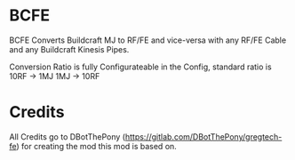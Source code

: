 # BCFE
BCFE Converts Buildcraft MJ to RF/FE and vice-versa with any RF/FE Cable and any Buildcraft Kinesis Pipes.

Conversion Ratio is fully Configurateable in the Config, standard ratio is 10RF -> 1MJ 1MJ -> 10RF

 

# Credits
All Credits go to DBotThePony (https://gitlab.com/DBotThePony/gregtech-fe) for creating the mod this mod is based on.
